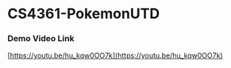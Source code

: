 # CS4361-PokemonUTD

### Demo Video Link
[https://youtu.be/hu_kqw0OO7k](https://youtu.be/hu_kqw0OO7k)
